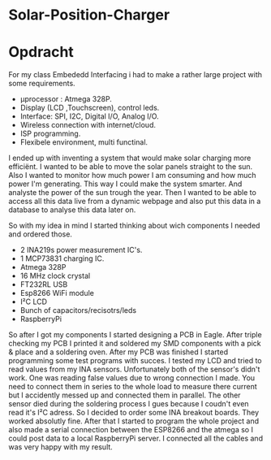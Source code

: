 # Solar-Position-Charger
# Opdracht
For my class Embededd Interfacing i had to make a rather large project with some requirements.
- μprocessor :  Atmega 328P.
- Display (LCD ,Touchscreen), control leds.
- Interface: SPI, I2C, Digital I/O, Analog I/O.
- Wireless connection with internet/cloud.
- ISP programming.
- Flexibele environment, multi functinal.

I ended up with inventing a system that would make solar charging more efficiënt. I wanted to be able to move the solar panels straight to the sun. Also I wanted to monitor how much power I am consuming and how much power I'm generating. This way I could make the system smarter. And analyste the power of the sun trough the year. Then I wanted to be able to access all this data live from a dynamic webpage and also put this data in a database to analyse this data later on. 

So with my idea in mind I started thinking about wich components I needed and ordered those. 
- 2 INA219s power measurement IC's.
- 1 MCP73831 charging IC.
- Atmega 328P
- 16 MHz clock crystal
- FT232RL USB
- Esp8266 WiFi module
- I²C LCD
- Bunch of capacitors/recisotrs/leds
- RaspberryPi 

So after I got my components I started designing a PCB in Eagle. After triple checking my PCB I printed it and soldered my SMD components with a pick & place and a soldering oven. After my PCB was finished I started programming some test programs with succes. I tested my LCD and tried to read values from my INA sensors. Unfortunately both of the sensor's didn't work. One was reading false values due to wrong connection I made. You need to connect them in series to the whole load to measure there current but I accidently messed up and connected them in parallel. The other sensor died during the soldering process I gues because I coudn't even read it's I²C adress. So I decided to order some INA breakout boards. They worked absolutly fine. After that I started to program the whole project and also made a serial connection between the ESP8266 and the atmega so I could post data to a local RaspberryPi server. I connected all the cables and was very happy with my result.
